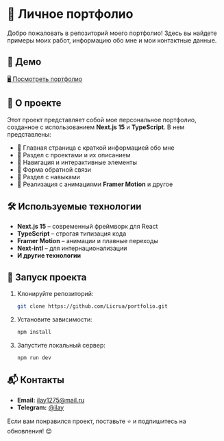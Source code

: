 # 🚀 Личное портфолио

Добро пожаловать в репозиторий моего портфолио! Здесь вы найдете примеры моих работ, информацию обо мне и мои контактные данные.

## 🔗 Демо

[🖥 Посмотреть портфолио](https://portfolio-1rtn.vercel.app/)

## 📌 О проекте

Этот проект представляет собой мое персональное портфолио, созданное с использованием **Next.js 15** и **TypeScript**. В нем представлены:

- 🔹 Главная страница с краткой информацией обо мне
- 🔹 Раздел с проектами и их описанием
- 🔹 Навигация и интерактивные элементы
- 🔹 Форма обратной связи
- 🔹 Раздел с навыками
- 🔹 Реализация с анимациями **Framer Motion** и другое

## 🛠 Используемые технологии

- **Next.js 15** – современный фреймворк для React
- **TypeScript** – строгая типизация кода
- **Framer Motion** – анимации и плавные переходы
- **Next-intl** – для интернационализации
- **И другие технологии**

## 🔧 Запуск проекта

1. Клонируйте репозиторий:
   ```sh
   git clone https://github.com/Licrua/portfolio.git
   ```
2. Установите зависимости:
   ```sh
   npm install
   ```
3. Запустите локальный сервер:
   ```sh
   npm run dev
   ```

## 📬 Контакты

- **Email:** ilay1275@mail.ru
- **Telegram:** [@ilay](https://t.me/@Ilya01034 )

Если вам понравился проект, поставьте ⭐ и подпишитесь на обновления! 😊


